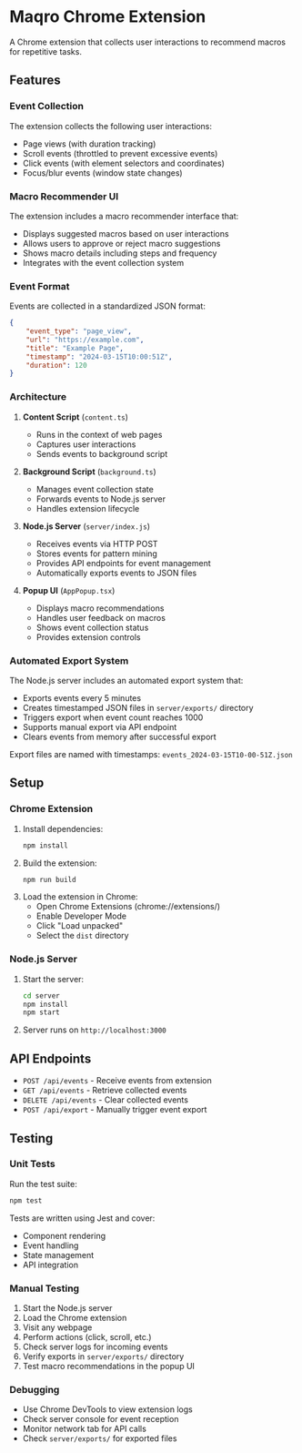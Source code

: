 # Maqro Chrome Extension

A Chrome extension that collects user interactions to recommend macros for repetitive tasks.

## Features

### Event Collection
The extension collects the following user interactions:
- Page views (with duration tracking)
- Scroll events (throttled to prevent excessive events)
- Click events (with element selectors and coordinates)
- Focus/blur events (window state changes)

### Macro Recommender UI
The extension includes a macro recommender interface that:
- Displays suggested macros based on user interactions
- Allows users to approve or reject macro suggestions
- Shows macro details including steps and frequency
- Integrates with the event collection system

### Event Format
Events are collected in a standardized JSON format:
```json
{
    "event_type": "page_view",
    "url": "https://example.com",
    "title": "Example Page",
    "timestamp": "2024-03-15T10:00:51Z",
    "duration": 120
}
```

### Architecture
1. **Content Script** (`content.ts`)
   - Runs in the context of web pages
   - Captures user interactions
   - Sends events to background script

2. **Background Script** (`background.ts`)
   - Manages event collection state
   - Forwards events to Node.js server
   - Handles extension lifecycle

3. **Node.js Server** (`server/index.js`)
   - Receives events via HTTP POST
   - Stores events for pattern mining
   - Provides API endpoints for event management
   - Automatically exports events to JSON files

4. **Popup UI** (`AppPopup.tsx`)
   - Displays macro recommendations
   - Handles user feedback on macros
   - Shows event collection status
   - Provides extension controls

### Automated Export System
The Node.js server includes an automated export system that:
- Exports events every 5 minutes
- Creates timestamped JSON files in `server/exports/` directory
- Triggers export when event count reaches 1000
- Supports manual export via API endpoint
- Clears events from memory after successful export

Export files are named with timestamps: `events_2024-03-15T10-00-51Z.json`

## Setup

### Chrome Extension
1. Install dependencies:
   ```bash
   npm install
   ```
2. Build the extension:
   ```bash
   npm run build
   ```
3. Load the extension in Chrome:
   - Open Chrome Extensions (chrome://extensions/)
   - Enable Developer Mode
   - Click "Load unpacked"
   - Select the `dist` directory

### Node.js Server
1. Start the server:
   ```bash
   cd server
   npm install
   npm start
   ```
2. Server runs on `http://localhost:3000`

## API Endpoints

- `POST /api/events` - Receive events from extension
- `GET /api/events` - Retrieve collected events
- `DELETE /api/events` - Clear collected events
- `POST /api/export` - Manually trigger event export

## Testing

### Unit Tests
Run the test suite:
```bash
npm test
```

Tests are written using Jest and cover:
- Component rendering
- Event handling
- State management
- API integration

### Manual Testing
1. Start the Node.js server
2. Load the Chrome extension
3. Visit any webpage
4. Perform actions (click, scroll, etc.)
5. Check server logs for incoming events
6. Verify exports in `server/exports/` directory
7. Test macro recommendations in the popup UI

### Debugging
- Use Chrome DevTools to view extension logs
- Check server console for event reception
- Monitor network tab for API calls
- Check `server/exports/` for exported files
